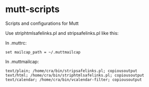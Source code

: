 # mutt-scripts
Scripts and configurations for Mutt

Use striphtmlsafelinks.pl and stripsafelinks.pl like this:

In .muttrc:

    set mailcap_path = ~/.muttmailcap

In .muttmailcap:

    text/plain; /home/cra/bin/stripsafelinks.pl; copiousoutput
    text/html; /home/cra/bin/striphtmlsafelinks.pl; copiousoutput
    text/calendar; /home/cra/bin/vcalendar-filter; copiousoutput
